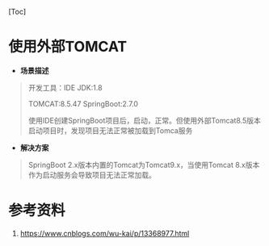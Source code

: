 [Toc]

# 使用外部TOMCAT

- **场景描述**

> 开发工具：IDE
> JDK:1.8
>
> TOMCAT:8.5.47
> SpringBoot:2.7.0
>
> 使用IDE创建SpringBoot项目后，启动，正常。但使用外部Tomcat8.5版本启动项目时，发现项目无法正常被加载到Tomca服务

- **解决方案**

> SpringBoot 2.x版本内置的Tomcat为Tomcat9.x，当使用Tomcat 8.x版本作为启动服务会导致项目无法正常加载。



# 参考资料

1. https://www.cnblogs.com/wu-kai/p/13368977.html
